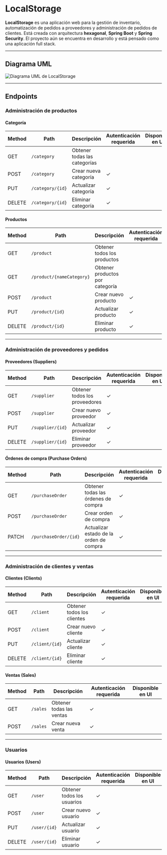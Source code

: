 # LocalStorage

**LocalStorage** es una aplicación web para la gestión de inventario, automatización de pedidos a proveedores y administración de pedidos de clientes. Está creada con arquitectura **hexagonal**, **Spring Boot** y **Spring Security**. El proyecto aún se encuentra en desarrollo y está pensado como una aplicación full stack.

---

## Diagrama UML

![Diagrama UML de LocalStorage](https://porfolio-dev-git-main-rignus-projects.vercel.app/projects/localStorageDB.png)

---

## Endpoints

### Administración de productos

#### Categoría

| **Method** | **Path**          | **Descripción**             | **Autenticación requerida** | **Disponible en UI** |
|------------|-------------------|-----------------------------|-----------------------------|-----------------------|
| GET        | `/category`       | Obtener todas las categorías |                             |                       |
| POST       | `/category`       | Crear nueva categoría        | ✓                           |                       |
| PUT        | `/category/{id}`  | Actualizar categoría         | ✓                           |                       |
| DELETE     | `/category/{id}`  | Eliminar categoría           | ✓                           |                       |

#### Productos

| **Method** | **Path**                   | **Descripción**               | **Autenticación requerida** | **Disponible en UI** |
|------------|----------------------------|-------------------------------|-----------------------------|-----------------------|
| GET        | `/product`                 | Obtener todos los productos   |                             |                       |
| GET        | `/product/{nameCategory}`  | Obtener productos por categoría |                             |                       |
| POST       | `/product`                 | Crear nuevo producto          | ✓                           |                       |
| PUT        | `/product/{id}`            | Actualizar producto           | ✓                           |                       |
| DELETE     | `/product/{id}`            | Eliminar producto             | ✓                           |                       |

---

### Administración de proveedores y pedidos

#### Proveedores (Suppliers)

| **Method** | **Path**        | **Descripción**         | **Autenticación requerida** | **Disponible en UI** |
|------------|-----------------|-------------------------|-----------------------------|-----------------------|
| GET        | `/supplier`     | Obtener todos los proveedores | ✓                            |                       |
| POST       | `/supplier`     | Crear nuevo proveedor   | ✓                           |                       |
| PUT        | `/supplier/{id}`| Actualizar proveedor    | ✓                           |                       |
| DELETE     | `/supplier/{id}`| Eliminar proveedor      | ✓                           |                       |

#### Órdenes de compra (Purchase Orders)

| **Method** | **Path**              | **Descripción**                       | **Autenticación requerida** | **Disponible en UI** |
|------------|-----------------------|---------------------------------------|-----------------------------|-----------------------|
| GET        | `/purchaseOrder`      | Obtener todas las órdenes de compra   | ✓                            |                       |
| POST       | `/purchaseOrder`      | Crear orden de compra                 | ✓                           |                       |
| PATCH      | `/purchaseOrder/{id}` | Actualizar estado de la orden de compra | ✓                           |                       |

---

### Administración de clientes y ventas

#### Clientes (Clients)

| **Method** | **Path**         | **Descripción**             | **Autenticación requerida** | **Disponible en UI** |
|------------|------------------|-----------------------------|-----------------------------|-----------------------|
| GET        | `/client`        | Obtener todos los clientes  | ✓                            |                       |
| POST       | `/client`        | Crear nuevo cliente         | ✓                           |                       |
| PUT        | `/client/{id}`   | Actualizar cliente          | ✓                           |                       |
| DELETE     | `/client/{id}`   | Eliminar cliente            | ✓                           |                       |

#### Ventas (Sales)

| **Method** | **Path**         | **Descripción**             | **Autenticación requerida** | **Disponible en UI** |
|------------|------------------|-----------------------------|-----------------------------|-----------------------|
| GET        | `/sales`         | Obtener todas las ventas    | ✓                            |                       |
| POST       | `/sales`         | Crear nueva venta           | ✓                           |                       |

---

### Usuarios

#### Usuarios (Users)

| **Method** | **Path**         | **Descripción**             | **Autenticación requerida** | **Disponible en UI** |
|------------|------------------|-----------------------------|-----------------------------|-----------------------|
| GET        | `/user`          | Obtener todos los usuarios  | ✓                            |                       |
| POST       | `/user`          | Crear nuevo usuario         | ✓                           |                       |
| PUT        | `/user/{id}`     | Actualizar usuario          | ✓                           |                       |
| DELETE     | `/user/{id}`     | Eliminar usuario            | ✓                           |                       |
